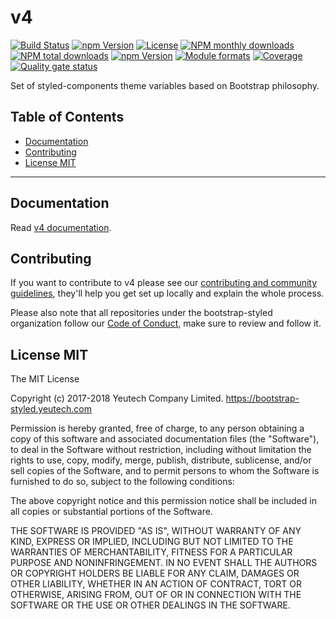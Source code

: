 # v4

[![Build Status](https://travis-ci.org/bootstrap-styled/v4.svg?branch=master)](https://travis-ci.org/bootstrap-styled/v4) [![npm Version](https://img.shields.io/npm/v/@bootstrap-styled/v4.svg?style=flat)](https://www.npmjs.com/package/@bootstrap-styled/v4) [![License](https://img.shields.io/npm/l/@bootstrap-styled/v4.svg?style=flat)](https://www.npmjs.com/package/@bootstrap-styled/v4) [![NPM monthly downloads](https://img.shields.io/npm/dm/@bootstrap-styled/v4.svg?style=flat)](https://npmjs.org/package/@bootstrap-styled/v4) [![NPM total downloads](https://img.shields.io/npm/dt/@bootstrap-styled/v4.svg?style=flat)](https://npmjs.org/package/@bootstrap-styled/v4) [![npm Version](https://img.shields.io/node/v/@bootstrap-styled/v4.svg?style=flat)](https://www.npmjs.com/package/@bootstrap-styled/v4) [![Module formats](https://img.shields.io/badge/module%20formats-umd%2C%20cjs%2C%20esm-green.svg?style=flat)](https://www.npmjs.com/package/@bootstrap-styled/v4)
[![Coverage](https://sonarcloud.io/api/project_badges/measure?project=com.github.bootstrap-styled.v4&metric=coverage)](https://sonarcloud.io/dashboard?id=com.github.bootstrap-styled.v4) [![Quality gate status](https://sonarcloud.io/api/project_badges/measure?project=com.github.bootstrap-styled.v4&metric=alert_status)](https://sonarcloud.io/dashboard?id=com.github.bootstrap-styled.v4)

Set of styled-components theme variables based on Bootstrap philosophy.


## Table of Contents

  - [Documentation](#documentation)
  - [Contributing](#contributing)
  - [License MIT](#license-mit)

---

## Documentation

Read [v4 documentation](https://bootstrap-styled.github.io/v4).


## Contributing

If you want to contribute to v4 please see our [contributing and community guidelines](https://github.com/bootstrap-styled/v4/blob/master/CONTRIBUTING.md), they\'ll help you get set up locally and explain the whole process.

Please also note that all repositories under the bootstrap-styled organization follow our [Code of Conduct](https://github.com/bootstrap-styled/v4/blob/master/CODE_OF_CONDUCT.md), make sure to review and follow it.

## License MIT

The MIT License

Copyright (c) 2017-2018 Yeutech Company Limited. https://bootstrap-styled.yeutech.com

Permission is hereby granted, free of charge, to any person obtaining a copy
of this software and associated documentation files (the "Software"), to deal
in the Software without restriction, including without limitation the rights
to use, copy, modify, merge, publish, distribute, sublicense, and/or sell
copies of the Software, and to permit persons to whom the Software is
furnished to do so, subject to the following conditions:

The above copyright notice and this permission notice shall be included in
all copies or substantial portions of the Software.

THE SOFTWARE IS PROVIDED "AS IS", WITHOUT WARRANTY OF ANY KIND, EXPRESS OR
IMPLIED, INCLUDING BUT NOT LIMITED TO THE WARRANTIES OF MERCHANTABILITY,
FITNESS FOR A PARTICULAR PURPOSE AND NONINFRINGEMENT. IN NO EVENT SHALL THE
AUTHORS OR COPYRIGHT HOLDERS BE LIABLE FOR ANY CLAIM, DAMAGES OR OTHER
LIABILITY, WHETHER IN AN ACTION OF CONTRACT, TORT OR OTHERWISE, ARISING FROM,
OUT OF OR IN CONNECTION WITH THE SOFTWARE OR THE USE OR OTHER DEALINGS IN
THE SOFTWARE.

